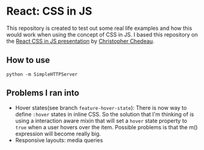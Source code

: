 React: CSS in JS
=================
This repository is created to test out some real life examples and how this would work when using the concept of CSS in JS.
I based this repository on the [React CSS in JS presentation](http://blog.vjeux.com/2014/javascript/react-css-in-js-nationjs.html) by [Christopher Chedeau](https://github.com/vjeux).

How to use
----------
	python -m SimpleHTTPServer

Problems I ran into
-------------------
* Hover states(see branch `feature-hover-state`): There is now way to define `:hover` states in inline CSS. So the solution that I'm thinking of is using a interaction aware mixin that will set a `hover` state property to `true` when a user hovers over the item. Possible problems is that the m() expression will become really big.
* Responsive layouts: media queries
